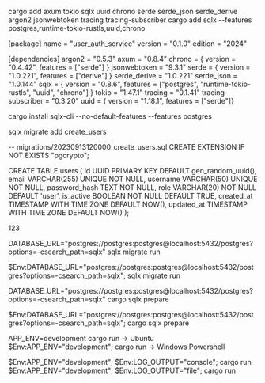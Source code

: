 cargo add axum tokio sqlx uuid chrono serde serde_json serde_derive argon2 jsonwebtoken tracing tracing-subscriber
cargo add sqlx --features postgres,runtime-tokio-rustls,uuid,chrono


[package]
name = "user_auth_service"
version = "0.1.0"
edition = "2024"

[dependencies]
argon2 = "0.5.3"
axum = "0.8.4"
chrono = { version = "0.4.42", features = ["serde"] }
jsonwebtoken = "9.3.1"
serde = { version = "1.0.221", features = ["derive"] }
serde_derive = "1.0.221"
serde_json = "1.0.144"
sqlx = { version = "0.8.6", features = ["postgres", "runtime-tokio-rustls", "uuid", "chrono"] }
tokio = "1.47.1"
tracing = "0.1.41"
tracing-subscriber = "0.3.20"
uuid = { version = "1.18.1", features = ["serde"]}


cargo install sqlx-cli --no-default-features --features postgres

sqlx migrate add create_users

-- migrations/20230913120000_create_users.sql
CREATE EXTENSION IF NOT EXISTS "pgcrypto";

CREATE TABLE users (
    id UUID PRIMARY KEY DEFAULT gen_random_uuid(),
    email VARCHAR(255) UNIQUE NOT NULL,
    username VARCHAR(50) UNIQUE NOT NULL,
    password_hash TEXT NOT NULL,
    role VARCHAR(20) NOT NULL DEFAULT 'user',
    is_active BOOLEAN NOT NULL DEFAULT TRUE,
    created_at TIMESTAMP WITH TIME ZONE DEFAULT NOW(),
    updated_at TIMESTAMP WITH TIME ZONE DEFAULT NOW()
);

123

DATABASE_URL="postgres://postgres:postgres@localhost:5432/postgres?options=-csearch_path=sqlx" sqlx migrate run

$Env:DATABASE_URL="postgres://postgres:postgres@localhost:5432/postgres?options=-csearch_path=sqlx"; sqlx migrate run

DATABASE_URL="postgres://postgres:postgres@localhost:5432/postgres?options=-csearch_path=sqlx" cargo sqlx prepare

$Env:DATABASE_URL="postgres://postgres:postgres@localhost:5432/postgres?options=-csearch_path=sqlx"; cargo sqlx prepare

APP_ENV=development cargo run -> Ubuntu
$Env:APP_ENV="development"; cargo run -> Windows Powershell

$Env:APP_ENV="development"; $Env:LOG_OUTPUT="console"; cargo run
$Env:APP_ENV="development"; $Env:LOG_OUTPUT="file"; cargo run
